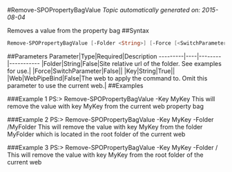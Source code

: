 #Remove-SPOPropertyBagValue
*Topic automatically generated on: 2015-08-04*

Removes a value from the property bag
##Syntax
```powershell
Remove-SPOPropertyBagValue [-Folder <String>] [-Force [<SwitchParameter>]] [-Web <WebPipeBind>] -Key <String>
```


##Parameters
Parameter|Type|Required|Description
---------|----|--------|-----------
|Folder|String|False|Site relative url of the folder. See examples for use.|
|Force|SwitchParameter|False||
|Key|String|True||
|Web|WebPipeBind|False|The web to apply the command to. Omit this parameter to use the current web.|
##Examples

###Example 1
    PS:> Remove-SPOPropertyBagValue -Key MyKey
This will remove the value with key MyKey from the current web property bag

###Example 2
    PS:> Remove-SPOPropertyBagValue -Key MyKey -Folder /MyFolder
This will remove the value with key MyKey from the folder MyFolder which is located in the root folder of the current web

###Example 3
    PS:> Remove-SPOPropertyBagValue -Key MyKey -Folder /
This will remove the value with key MyKey from the root folder of the current web
<!-- Ref: 78282DCDA2059ED043399AA32D80EF36 -->